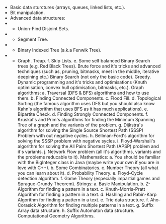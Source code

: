- Basic data sturctures (arrays, queues, linked lists, etc.).
- Bit manipulation.
- Advanced data structures:
- -  Union-Find Disjoint Sets.
- - Segment Tree.
- - Binary Indexed Tree (a.k.a Fenwik Tree).
- - Graph.
 Treap.
f. Skip Lists.
e. Some self balanced Binary Search trees (e.g. Red Black Trees).
Brute force and it's tricks and advanced techniques (such as, pruning, bitmasks, meet in the middle, iterative deepining etc.)
Binary Search (not only the basic code).
Greedy.
Dynamic programming and it's tricks and optimisations (Knuth optimisation, convex hull optimisation, bitmasks, etc.).
Graph algorithms:
a. Traversal (DFS & BFS) algorithms and how to use them.
b. Finding Connected Components.
c. Flood Fill.
d. Topological Sorting (the famous algorithm uses DFS but you should also know Kahn's algorithm that uses BFS as it has much applications).
e. Bipartite Check.
d. Finding Strongly Connected Components.
f. Kruskal's and Prim's algorithms for finding the Minimum Spanning Tree of a graph and the variants of the problem.
g. Dijkstra's algorithm for solving the Single Source Shortest Path (SSSP) Problem with out negaitive cycles.
h. Bellman-Ford's algorithm for solving the SSSP problem with negative sycles.
i. Floyd-Warshall's algorithm for solving the All Pairs Shortest Path (APSP) problem and it's variants.
j. Network Flow problem (all it's algorithms, variants and the problems reducable to it).
Mathematics:
a. You should be familiar with the BigInteger class in Java (maybe write your own if you are in love with C++).
b. Some Combinatorics.
c. Number Theory (all what you can learn about it).
d. Probability Theory.
e. Floyd-Cycle detection algorithm.
f. Game Theory (especially impartial games and Sprague-Grundy Theorem).
Strings:
a. Basic Manipulation.
b. Z-Algorithm for finding a pattern in a text.
c. Knuth-Morris-Pratt Algorithm for finding a pattern in a text.
d. Hashing and Rabin-Karp Algorithm for finding a pattern in a text.
e. Trie data structure.
f. Aho-Corasick Algorithm for finding multiple patterns in a text.
g. Suffix Array data structure.
h. Suffix Automaton data structure.
Computational Geometry Algorithms.